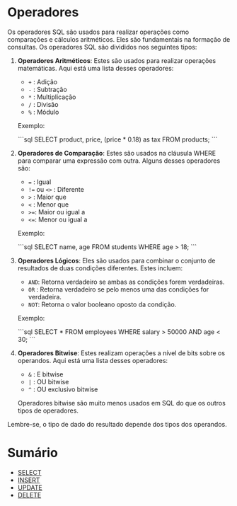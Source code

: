 # Operadores

Os operadores SQL são usados para realizar operações como comparações e cálculos aritméticos. Eles são fundamentais na formação de consultas. Os operadores SQL são divididos nos seguintes tipos:

1. **Operadores Aritméticos**: Estes são usados para realizar operações matemáticas. Aqui está uma lista desses operadores:

    - `+` : Adição
    - `-` : Subtração
    - `*` : Multiplicação
    - `/` : Divisão
    - `%` : Módulo

   Exemplo:

    \```sql
    SELECT product, price, (price * 0.18) as tax
    FROM products;
    \```

2. **Operadores de Comparação**: Estes são usados na cláusula WHERE para comparar uma expressão com outra. Alguns desses operadores são:

    - `=` : Igual
    - `!=` ou `<>` : Diferente
    - `>` : Maior que
    - `<` : Menor que
    - `>=`: Maior ou igual a
    - `<=`: Menor ou igual a

   Exemplo:

    \```sql
    SELECT name, age
    FROM students
    WHERE age > 18;
    \```

3. **Operadores Lógicos**: Eles são usados para combinar o conjunto de resultados de duas condições diferentes. Estes incluem:

    - `AND`: Retorna verdadeiro se ambas as condições forem verdadeiras.
    - `OR` : Retorna verdadeiro se pelo menos uma das condições for verdadeira.
    - `NOT`: Retorna o valor booleano oposto da condição.

   Exemplo:

    \```sql
    SELECT * 
    FROM employees
    WHERE salary > 50000 AND age < 30;
    \```

4. **Operadores Bitwise**: Estes realizam operações a nível de bits sobre os operandos. Aqui está uma lista desses operadores:

    - `&` : E bitwise
    - `|` : OU bitwise
    - `^` : OU exclusivo bitwise

   Operadores bitwise são muito menos usados em SQL do que os outros tipos de operadores.

Lembre-se, o tipo de dado do resultado depende dos tipos dos operandos.


# Sumário
- [SELECT](./select/README.md)
- [INSERT](./insert/README.md)
- [UPDATE](./update/README.md)
- [DELETE](./delete/README.md)